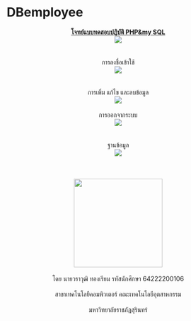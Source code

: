 # DBemployee

<div id="header" align="center">
  <u><b>โจทย์แบบทดสอบปฏิบัติ PHP&amp;my SQL</b></u>
  <br><img src="/image for GITHUB README/1.PracticeTest.png"/></br>
  <br></br>
  การลงชื่อเข้าใช้<br>
  <img src="/image for GITHUB README/2.login.gif"/></br>
  <br></br>
  การเพิ่ม แก้ไข และลบข้อมูล<br>
  <img src="/image for GITHUB README/3.add-edit-delete form.gif"/></br>
  <br>
  การออกจากระบบ<br>
  <img src="/image for GITHUB README/4.logout.gif"/></br>
  <br></br>
  ฐานข้อมูล<br>
  <img src="/image for GITHUB README/5.database.gif"/></br>
  <br></br>
  <br>
  <img src="/image for GITHUB README/Mona Lisa on train.png" width="200"/></br>
  <br>โดย นายวราวุฒิ ทองเรียม รหัสนักศึกษา 64222200106</br>
<br>สาขาเทคโนโลยีคอมพิวเตอร์ คณะเทคโนโลยีอุตสาหกรรม</br>
<br>มหาวิทยาลัยราชภัฏสุรินทร์</br>
</div>
